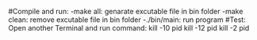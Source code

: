 #Compile and run:
    -make all: genarate excutable file in bin folder
    -make clean: remove excutable file in bin folder
    -./bin/main: run program
#Test:  Open another Terminal and run command:
    kill -10 pid 
    kill -12 pid
    kill -2 pid

    
